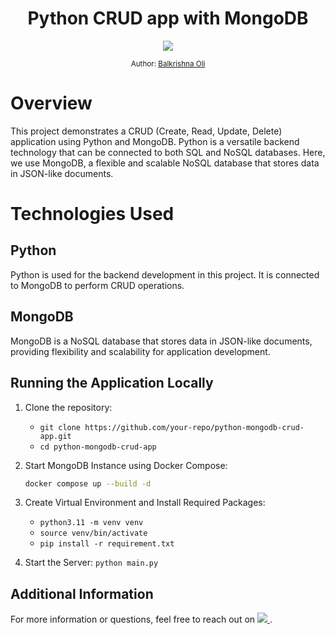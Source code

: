 <div align="center">
  <h1> Python CRUD app with MongoDB </h1>
  <a class="header-badge" target="_blank" href="https://www.linkedin.com/in/balkrishna-oli-77162416a/">
  <img src="https://img.shields.io/badge/style--5eba00.svg?label=LinkedIn&logo=linkedin&style=social">
  </a>

<sub>Author:
<a href="https://www.linkedin.com/in/balkrishna-oli-77162416a/" target="_blank">Balkrishna Oli</a><br>
</sub>

</div>

# Overview

This project demonstrates a CRUD (Create, Read, Update, Delete) application using Python and MongoDB. Python is a versatile backend technology that can be connected to both SQL and NoSQL databases. Here, we use MongoDB, a flexible and scalable NoSQL database that stores data in JSON-like documents.

# Technologies Used

## Python

Python is used for the backend development in this project. It is connected to MongoDB to perform CRUD operations.

## MongoDB

MongoDB is a NoSQL database that stores data in JSON-like documents, providing flexibility and scalability for application development.

## Running the Application Locally

1. Clone the repository:
   - ``git clone https://github.com/your-repo/python-mongodb-crud-app.git``
   - ``cd python-mongodb-crud-app``
2. Start MongoDB Instance using Docker Compose:   
    ```sh
   docker compose up --build -d 
    ```

3. Create Virtual Environment and Install Required Packages:

   - ``python3.11 -m venv venv``
   - ``source venv/bin/activate``
   - ``pip install -r requirement.txt``
4. Start the Server: ``python main.py``
    
## Additional Information
For more information or questions, feel free to reach out on  <a class="header-badge" target="_blank" href="https://www.linkedin.com/in/balkrishna-oli-77162416a/">
  <img src="https://img.shields.io/badge/style--5eba00.svg?label=LinkedIn&logo=linkedin&style=social">
  </a> .
